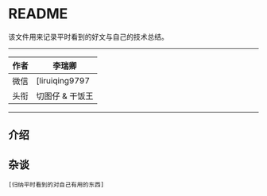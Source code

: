 # README

该文件用来记录平时看到的好文与自己的技术总结。

---

| 作者 | 李瑞卿          |
| ---- | --------------- |
| 微信 | [liruiqing9797  |
| 头衔 | 切图仔 & 干饭王 |

---

## 介绍

## 杂谈

    [归纳平时看到的对自己有用的东西]
